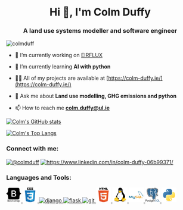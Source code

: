 <h1 align="center">Hi 👋, I'm Colm Duffy</h1>
<h3 align="center">A land use systems modeller and software engineer</h3>

<p align="left"> <img src="https://komarev.com/ghpvc/?username=colmduff&label=Profile%20views&color=0e75b6&style=flat" alt="colmduff" /> </p>


- 🔭 I’m currently working on [EIRFLUX](www.eirflux.ie)

- 🌱 I’m currently learning **AI with python**

- 👨‍💻 All of my projects are available at [https://colm-duffy.ie/](https://colm-duffy.ie/)

- 💬 Ask me about **Land use modelling, GHG emissions and python**

- 📫 How to reach me **colm.duffy@ul.ie**

[![Colm's GitHub stats](https://github-readme-stats.vercel.app/api?username=colmduff&count_private=true)](https://github.com/colmduff/github-readme-stats)

[![Colm's Top Langs](https://github-readme-stats.vercel.app/api/top-langs/?username=colmduff&count_private=true)](https://github.com/colmduff/github-readme-stats)

<h3 align="left">Connect with me:</h3>
<p align="left">
<a href="https://dev.to/@colmduff" target="blank"><img align="center" src="https://raw.githubusercontent.com/rahuldkjain/github-profile-readme-generator/master/src/images/icons/Social/devto.svg" alt="@colmduff" height="30" width="40" /></a>
<a href="https://linkedin.com/in/colm-duffy-06b99371/" target="blank"><img align="center" src="https://raw.githubusercontent.com/rahuldkjain/github-profile-readme-generator/master/src/images/icons/Social/linked-in-alt.svg" alt="https://www.linkedin.com/in/colm-duffy-06b99371/" height="30" width="40" /></a>
</p>

<h3 align="left">Languages and Tools:</h3>
<p align="left"> <a href="https://getbootstrap.com" target="_blank" rel="noreferrer"> <img src="https://raw.githubusercontent.com/devicons/devicon/master/icons/bootstrap/bootstrap-plain-wordmark.svg" alt="bootstrap" width="40" height="40"/> </a> <a href="https://www.w3schools.com/css/" target="_blank" rel="noreferrer"> <img src="https://raw.githubusercontent.com/devicons/devicon/master/icons/css3/css3-original-wordmark.svg" alt="css3" width="40" height="40"/> </a> <a href="https://www.djangoproject.com/" target="_blank" rel="noreferrer"> <img src="https://cdn.worldvectorlogo.com/logos/django.svg" alt="django" width="40" height="40"/> </a> <a href="https://flask.palletsprojects.com/" target="_blank" rel="noreferrer"> <img src="https://www.vectorlogo.zone/logos/pocoo_flask/pocoo_flask-icon.svg" alt="flask" width="40" height="40"/> </a> <a href="https://git-scm.com/" target="_blank" rel="noreferrer"> <img src="https://www.vectorlogo.zone/logos/git-scm/git-scm-icon.svg" alt="git" width="40" height="40"/> </a> <a href="https://www.w3.org/html/" target="_blank" rel="noreferrer"> <img src="https://raw.githubusercontent.com/devicons/devicon/master/icons/html5/html5-original-wordmark.svg" alt="html5" width="40" height="40"/> </a> <a href="https://www.linux.org/" target="_blank" rel="noreferrer"> <img src="https://raw.githubusercontent.com/devicons/devicon/master/icons/linux/linux-original.svg" alt="linux" width="40" height="40"/> </a> <a href="https://www.mysql.com/" target="_blank" rel="noreferrer"> <img src="https://raw.githubusercontent.com/devicons/devicon/master/icons/mysql/mysql-original-wordmark.svg" alt="mysql" width="40" height="40"/> </a> <a href="https://www.postgresql.org" target="_blank" rel="noreferrer"> <img src="https://raw.githubusercontent.com/devicons/devicon/master/icons/postgresql/postgresql-original-wordmark.svg" alt="postgresql" width="40" height="40"/> </a> <a href="https://www.python.org" target="_blank" rel="noreferrer"> <img src="https://raw.githubusercontent.com/devicons/devicon/master/icons/python/python-original.svg" alt="python" width="40" height="40"/> </a> </p>
